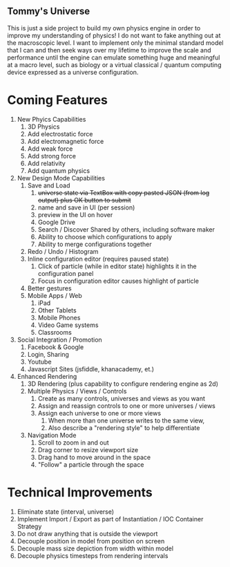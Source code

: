 Tommy's Universe
----------------

This is just a side project to build my own physics engine in order to improve my understanding 
of physics! I do not want to fake anything out at the macroscopic level. I want to implement only
the minimal standard model that I can and then seek ways over my lifetime to improve the scale and
performance until the engine can emulate something huge and meaningful at a macro level, such as biology
or a virtual classical / quantum computing device expressed as a universe configuration.

# Coming Features

1. New Phyics Capabilities
	1. 3D Physics
	2. Add electrostatic force
	3. Add electromagnetic force
	4. Add weak force
	5. Add strong force
	6. Add relativity
	7. Add quantum physics
2. New Design Mode Capabilities
	1. Save and Load
		1. ~~universe state via TextBox with copy pasted JSON (from log output) plus OK button to submit~~
		2. name and save in UI (per session)
		3. preview in the UI on hover
		4. Google Drive
		5. Search / Discover Shared by others, including software maker
		6. Ability to choose which configurations to apply
		7. Ability to merge configurations together
	2. Redo / Undo / Histogram
	3. Inline configuration editor (requires paused state)
		1. Click of particle (while in editor state) highlights it in the configuration panel
		2. Focus in configuration editor causes highlight of particle
	4. Better gestures
	5. Mobile Apps / Web
		1. iPad
		2. Other Tablets
		3. Mobile Phones
		4. Video Game systems
		5. Classrooms
3. Social Integration / Promotion
	1. Facebook & Google
	2. Login, Sharing
	3. Youtube
	4. Javascript Sites (jsfiddle, khanacademy, et.)
4. Enhanced Rendering
	1. 3D Rendering (plus capability to configure rendering engine as 2d)
	2. Multiple Physics / Views / Controls
		1. Create as many controls, universes and views as you want
		2. Assign and reassign controls to one or more universes / views
		3. Assign each universe to one or more views
			1. When more than one universe writes to the same view,
			2. Also describe a "rendering style" to help differentiate
	3. Navigation Mode
		1. Scroll to zoom in and out
		2. Drag corner to resize viewport size
		3. Drag hand to move around in the space
		4. "Follow" a particle through the space


# Technical Improvements

1. Eliminate state (interval, universe)
2. Implement Import / Export as part of Instantiation / IOC Container Strategy
3. Do not draw anything that is outside the viewport
4. Decouple position in model from position on screen
5. Decouple mass size depiction from width within model
6. Decouple physics timesteps from rendering intervals